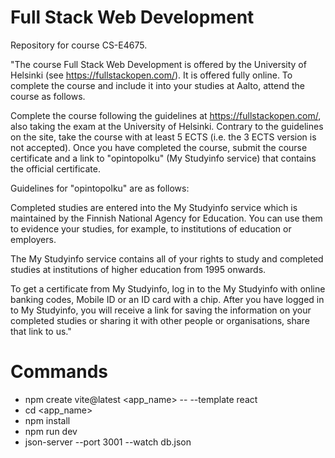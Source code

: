 # Full Stack Web Development
Repository for course CS-E4675.

"The course Full Stack Web Development is offered by the University of Helsinki (see https://fullstackopen.com/). It is offered fully online. To complete the course and include it into your studies at Aalto, attend the course as follows.

Complete the course following the guidelines at https://fullstackopen.com/, also taking the exam at the University of Helsinki. Contrary to the guidelines on the site, take the course with at least 5 ECTS (i.e. the 3 ECTS version is not accepted). Once you have completed the course, submit the course certificate and a link to "opintopolku" (My Studyinfo service) that contains the official certificate.

Guidelines for "opintopolku" are as follows:

Completed studies are entered into the My Studyinfo service which is maintained by the Finnish National Agency for Education. You can use them to evidence your studies, for example, to institutions of education or employers.

The My Studyinfo service contains all of your rights to study and completed studies at institutions of higher education from 1995 onwards.

To get a certificate from My Studyinfo, log in to the My Studyinfo with online banking codes, Mobile ID or an ID card with a chip.
After you have logged in to My Studyinfo, you will receive a link for saving the information on your completed studies or sharing it with other people or organisations, share that link to us."

# Commands
- npm create vite@latest <app_name> -- --template react
- cd <app_name>
- npm install
- npm run dev
- json-server --port 3001 --watch db.json
